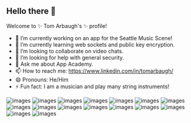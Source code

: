 ## Hello there 👋

Welcome to ✨ Tom Arbaugh's ✨ profile!

- 🔭 I’m currently working on an app for the Seattle Music Scene!
- 🌱 I’m currently learning web sockets and public key encryption. 
- 👯 I’m looking to collaborate on video chats.
- 🤔 I’m looking for help with general security.
- 💬 Ask me about App Academy.
- 📫 How to reach me: https://www.linkedin.com/in/tomarbaugh/
- 😄 Pronouns: He/Him
- ⚡ Fun fact: I am a musician and play many string instruments!
  
![images](https://github.com/TomArbaugh/TomArbaugh/blob/main/logos/Screenshot%202024-07-27%20at%209.28.38%E2%80%AFPM.png)
![images](https://github.com/TomArbaugh/TomArbaugh/blob/main/logos/Screenshot%202024-07-27%20at%209.30.14%E2%80%AFPM.png)
![images](https://github.com/TomArbaugh/TomArbaugh/blob/main/logos/Screenshot%202024-07-27%20at%209.32.03%E2%80%AFPM.png)
![images](https://github.com/TomArbaugh/TomArbaugh/blob/main/logos/Screenshot%202024-07-27%20at%209.33.09%E2%80%AFPM.png)
![images](https://github.com/TomArbaugh/TomArbaugh/blob/main/logos/Screenshot%202024-07-27%20at%209.35.37%E2%80%AFPM.png)
![images](https://github.com/TomArbaugh/TomArbaugh/blob/main/logos/Screenshot%202024-07-27%20at%209.37.51%E2%80%AFPM.png)
![images](https://github.com/TomArbaugh/TomArbaugh/blob/main/logos/Screenshot%202024-07-27%20at%209.40.09%E2%80%AFPM.png)
![images](https://github.com/TomArbaugh/TomArbaugh/blob/main/logos/Screenshot%202024-07-27%20at%209.44.45%E2%80%AFPM.png)
![images](https://github.com/TomArbaugh/TomArbaugh/blob/main/logos/Screenshot%202024-07-27%20at%209.46.07%E2%80%AFPM.png)
![images](https://github.com/TomArbaugh/TomArbaugh/blob/main/logos/Screenshot%202024-07-27%20at%209.47.54%E2%80%AFPM.png)
![images](https://github.com/TomArbaugh/TomArbaugh/blob/main/logos/Screenshot%202024-07-27%20at%209.49.12%E2%80%AFPM.png)
![images](https://github.com/TomArbaugh/TomArbaugh/blob/main/logos/Screenshot%202024-07-27%20at%209.51.11%E2%80%AFPM.png)
![images](https://github.com/TomArbaugh/TomArbaugh/blob/main/logos/Screenshot%202024-07-27%20at%209.54.58%E2%80%AFPM.png)
![images](https://github.com/TomArbaugh/TomArbaugh/blob/main/logos/Screenshot%202024-07-27%20at%209.55.55%E2%80%AFPM.png)
![images](https://github.com/TomArbaugh/TomArbaugh/blob/main/logos/Screenshot%202024-07-27%20at%209.58.18%E2%80%AFPM.png)
![images](https://github.com/TomArbaugh/TomArbaugh/blob/main/logos/Screenshot%202024-07-27%20at%209.59.51%E2%80%AFPM.png)

